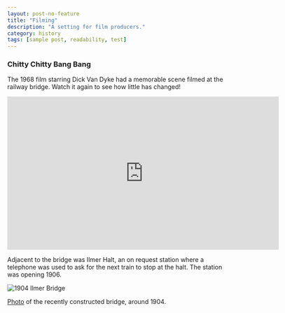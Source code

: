 ```yaml
---
layout: post-no-feature
title: "Filming"
description: "A setting for film producers."
category: history
tags: [sample post, readability, test]
---
```


### Chitty Chitty Bang Bang

The 1968 film starring Dick Van Dyke had a memorable scene filmed at the railway bridge. Watch it again to see how little has changed!

<iframe width="620" height="350" src="https://www.youtube.com/embed/109uKA3nWog" frameborder="0" allowfullscreen></iframe>

Adjacent to the bridge was Ilmer Halt, an on request station where a telephone was used to ask for the next train to stop at the halt. The station was opening 1906. 

![1904 Ilmer Bridge](http://www.transportarchive.org.uk/aimages/L3327.jpg)

[Photo](http://www.railwayarchive.org.uk/Lpages/html/L3327.html) of the recently constructed bridge, around 1904.
